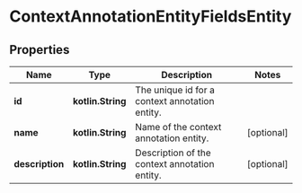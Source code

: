 
# ContextAnnotationEntityFieldsEntity

## Properties
Name | Type | Description | Notes
------------ | ------------- | ------------- | -------------
**id** | **kotlin.String** | The unique id for a context annotation entity. | 
**name** | **kotlin.String** | Name of the context annotation entity. |  [optional]
**description** | **kotlin.String** | Description of the context annotation entity. |  [optional]



